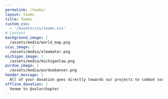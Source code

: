 ```yaml
---
permalink: /teams/
layout: teams
title: Teams
custom_css:
  - '/assets/css/teams.css'
# Content
background_image: |
  /assets/media/world_map.png
uiuc_image: |
  /assets/media/almamater.png
michigan_image: |
  /assets/media/michiganlaw.png
purdue_image: |
  /assets/media/purduebanner.png
header_message: |
  All of your donation goes directly towards our projects to combat social inequalities.
offline_donation: |
  Venmo to @solarchapter
---
```

